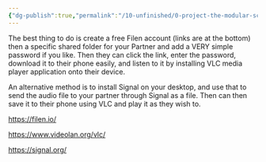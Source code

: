 ```yaml
---
{"dg-publish":true,"permalink":"/10-unfinished/0-project-the-modular-script-library-still-under-construction/distributing-your-content-to-your-partner/"}
---
```



The best thing to do is create a free Filen account (links are at the bottom) then a specific shared folder for your Partner and add a VERY simple password if you like. Then they can click the link, enter the password, download it to their phone easily, and listen to it by installing VLC media player application onto their device.

An alternative method is to install Signal on your desktop, and use that to send the audio file to your partner through Signal as a file. Then can then save it to their phone using VLC and play it as they wish to.

https://filen.io/

https://www.videolan.org/vlc/

https://signal.org/
